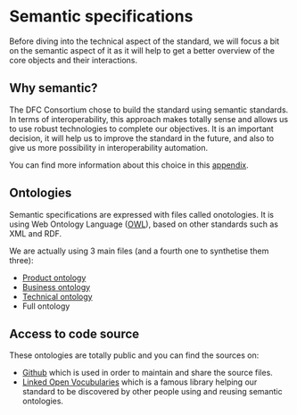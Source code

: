 # Semantic specifications

Before diving into the technical aspect of the standard, we will focus a bit on the semantic aspect of it as it will help to get a better overview of the core objects and their interactions.

## Why semantic?

The DFC Consortium chose to build the standard using semantic standards. In terms of interoperability, this approach makes totally sense and allows us to use robust technologies to complete our objectives. It is an important decision, it will help us to improve the standard in the future, and also to give us more possibility in interoperability automation.

You can find more information about this choice in this [appendix](https://github.com/datafoodconsortium/standarddocumentation/tree/e4ac9c376381d4593ae7677f61ae06e3a252ad97/appendixes/technical-decisions/service-standard.html#de-facto-standards-or-semantic-web-).

## Ontologies

Semantic specifications are expressed with files called onotologies. It is using Web Ontology Language \([OWL](https://fr.wikipedia.org/wiki/Web_Ontology_Language)\), based on other standards such as XML and RDF.

We are actually using 3 main files \(and a fourth one to synthetise them three\):

* [Product ontology](product-ontology.md)
* [Business ontology](business-ontology.md)
* [Technical ontology](technical-ontology.md)
* Full ontology

## Access to code source

These ontologies are totally public and you can find the sources on:

* [Github](https://github.com/datafoodconsortium/ontology) which is used in order to maintain and share the source files.
* [Linked Open Vocubularies](https://lov.linkeddata.es/dataset/lov/vocabs/dfc) which is a famous library helping our standard to be discovered by other people using and reusing semantic ontologies.

